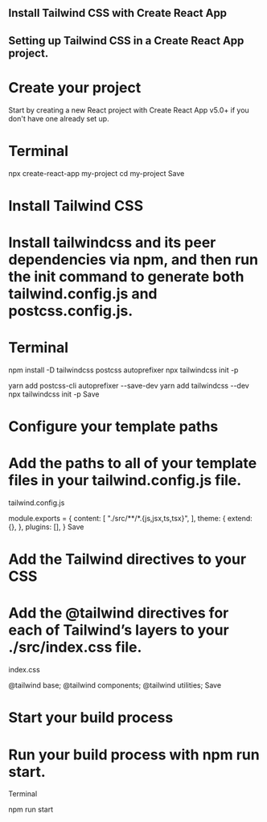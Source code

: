 ## Install Tailwind CSS with Create React App
## Setting up Tailwind CSS in a Create React App project.


# Create your project
Start by creating a new React project with Create React App v5.0+ if you don't have one already set up.

# Terminal

npx create-react-app my-project
cd my-project
 Save

# Install Tailwind CSS
# Install tailwindcss and its peer dependencies via npm, and then run the init command to generate both tailwind.config.js and postcss.config.js.

# Terminal

npm install -D tailwindcss postcss autoprefixer
npx tailwindcss init -p

yarn add postcss-cli autoprefixer --save-dev
yarn add tailwindcss --dev
npx tailwindcss init -p
 Save

# Configure your template paths
# Add the paths to all of your template files in your tailwind.config.js file.

tailwind.config.js

module.exports = {
  content: [
    "./src/**/*.{js,jsx,ts,tsx}",
  ],
  theme: {
    extend: {},
  },
  plugins: [],
}
 Save

# Add the Tailwind directives to your CSS
# Add the @tailwind directives for each of Tailwind’s layers to your ./src/index.css file.

index.css

@tailwind base;
@tailwind components;
@tailwind utilities;
 Save

# Start your build process
 # Run your build process with npm run start.

Terminal

npm run start